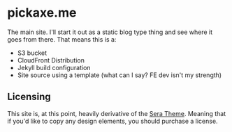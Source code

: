 # pickaxe.me

The main site. I'll start it out as a static blog type thing and see where it
goes from there. That means this is a:

- S3 bucket
- CloudFront Distribution
- Jekyll build configuration
- Site source using a template (what can I say? FE dev isn't my strength)

## Licensing

This site is, at this point, heavily derivative of the [Sera Theme](https://themeforest.net/item/sera-onepage-multipurpose-html-template/17600013). Meaning that if you'd like to copy any design elements, you should purchase a license.
